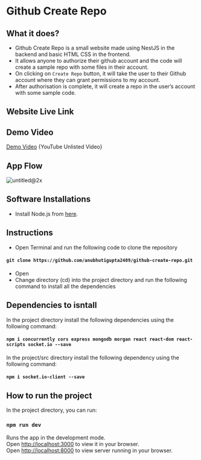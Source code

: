 # Github Create Repo

## What it does?

* Github Create Repo is a small website made using NestJS in the backend and basic HTML CSS in the frontend.  
* It allows anyone to authorize their github account and the code will create a sample repo with some files in their account.
* On clicking on `Create Repo` button, it will take the user to their Github account where they can grant permissions to my account.
* After authorisation is complete, it will create a repo in the user’s account with some sample code.  

## Website Live Link

## Demo Video
[Demo Video](https://www.youtube.com/watch?v=DgARl1SxYAA) {YouTube Unlisted Video}  

## App Flow
![untitled@2x](https://user-images.githubusercontent.com/56643076/206699768-bb448d6f-3364-42c0-882e-9788187a192e.png)  

## Software Installations 
  
* Install Node.js from [here](https://nodejs.org/en/).  

## Instructions  

* Open Terminal and run the following code to clone the repository  
#### `git clone https://github.com/anubhutigupta2409/github-create-repo.git`  
* Open 
* Change directory (cd) into the project directory and run the following command to install all the dependencies

## Dependencies to isntall  

In the project directory install the following dependencies using the following command:

#### `npm i concurrently cors express mongodb morgan react react-dom react-scripts socket.io --save ` 

In the project/src directory install the following dependency using the following command:

#### `npm i socket.io-client --save`

## How to run the project

In the project directory, you can run:

### `npm run dev`

Runs the app in the development mode.\
Open [http://localhost:3000](http://localhost:3000) to view it in your browser.  
Open [http://localhost:8000](http://localhost:8000) to view server running in your browser.
